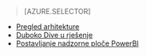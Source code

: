 > [AZURE.SELECTOR]
- [Pregled arhitekture](../articles/cortana-analytics-playbook-vehicle-telemetry.md)
- [Duboko Dive u rješenje](../articles/cortana-analytics-playbook-vehicle-telemetry-deep-dive.md)
- [Postavljanje nadzorne ploče PowerBI](../articles/machine-learning/cortana-analytics-playbook-vehicle-telemetry-powerbi.md)

